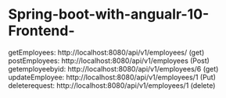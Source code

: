 # Spring-boot-with-angualr-10-Frontend-
getEmployees: http://localhost:8080/api/v1/employees/  (get)
postEmployees: http://localhost:8080/api/v1/employees (Post)
getemployeebyid: http://localhost:8080/api/v1/employees/6  (get)
updateEmployee: http://localhost:8080/api/v1/employees/1 (Put)
deleterequest: http://localhost:8080/api/v1/employees/1 (delete)
